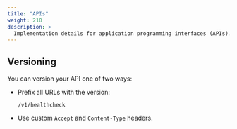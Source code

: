 ```yaml
---
title: "APIs"
weight: 210
description: >
  Implementation details for application programming interfaces (APIs).
---
```


## Versioning

You can version your API one of two ways:
- Prefix all URLs with the version:
  ```
  /v1/healthcheck
  ```
- Use custom `Accept` and `Content-Type` headers.